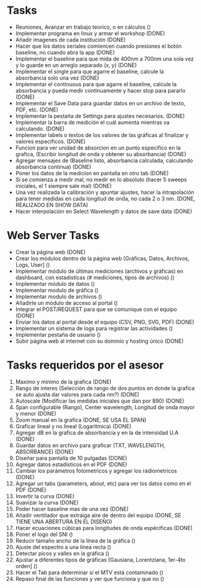 # Tasks  
- Reuniones, Avanzar en trabajo teorico, o en cálculos ()
- Implementar programa en linux y armar el workshop (DONE)
- Añadir imagenes de cada institución (DONE)
- Hacer que los datos seriales comiencen cuando presiones el botón baseline, no cuando abra la app (DONE)
- Implementar el baseline para que mida de 400nm a 700nm una sola vez y lo guarde en un arreglo separado (x, y) (DONE)
- Implementar el single para que agarre el baseline, calcule la absorbancia solo una vez (DONE)
- Implementar el continuous para que agarre el baseline, calcule la absorbancia y pueda medir continuamente y hacer stop para pararlo (DONE)
- Implementar el Save Data para guardar datos en un archivo de texto, PDF, etc. (DONE)
- Implementar la pestaña de Settings para ajustes necesarios. (DONE)
- Implementar la barra de medición el cuál aumenta mientras va calculando. (DONE)
- Implementar labels o textos de los valores de las gráficas al finalizar y valores específicos. (DONE)
- Funcion para ver unidad de absorcion en un punto especifico en la grafica, (Escribir longitud de onda y obtener su absorbancia) (DONE)
- Agregar mensajes de (Baseline listo, absorbancia calculada, calculando absorbancia continua) (DONE)
- Poner los datos de la medicion en pantalla en otro tab (DONE)
- Si se comienza a medir mal, no medir en lo absoluto (hacer 5 sweeps iniciales, el 1 siempre sale mal) (DONE)
- Una vez realizada la calibración y apuntar ajustes, hacer la intrapolación para tener medidas en cada longitud de onda, no cada 2 o 3 nm. (DONE, REALIZADO EN SHOW DATA)
- Hacer interpolación en Select Wavelength y datos de save data (DONE)

# Web Server Tasks
- Crear la página web (DONE)
- Crear los módulos dentro de la página web [Gráficas, Datos, Archivos, Logs, User] ()
- Implementar módulo de últimas mediciones (archivos y gráficas) en dashboard, con estadisticas (# mediciones, tipos de archivos) ()
- Implementar módulo de datos ()
- Implementar modulo de gráfica ()
- Implementar modulo de archivos ()
- Añadirle un módulo de acceso al portal ()
- Integrar el POST/REQUEST para que se comunique con el equipo (DONE)
- Enviar los datos al portal desde el equipo (CSV, PNG, SVG, PDF) (DONE)
- Implementar un sistema de logs para registrar las actividades ()
- Implementar pestaña de usuario ()
- Subir página web al internet con su dominio y hosting único (DONE)

# Tasks requeridos por el asesor
1. Maximo y minimo de la grafica (DONE) 
2. Rango de interes (Selección de rango de dos puntos en donde la grafica se auto ajusta dar valores para cada nm?) (DONE)
3. Autoscale (Modificar las medidas iniciales que dan por 890) (DONE)
4. Span configurable (Rango), Center wavelength, Longitud de onda mayor y menor (DONE)
5. Zoom manual en la grafica (DONE, SE USA EL SPAN)
6. Graficar lineal y no lineal (Logaritmica) (DONE)
7. Agregar dB en la grafica de absorbancia y en la de intensidad U.A (DONE)
8. Guardar datos en archivo para graficar (TXT, WAVELENGTH, ABSORBANCE) (DONE)
9. Diseñar para pantalla de 10 pulgadas (DONE)
10. Agregar datos estadísticos en el PDF (DONE)
11. Cambiar los parámetros fotometricos y agregar los radiometricos (DONE)
12. Agregar un tabs (parameters, about, etc) para ver los datos como en el PDF (DONE)
13. Invertir la curva (DONE)
14. Suavizar la curva (DONE)
15. Poder hacer baseline mas de una vez (DONE)
16. Añadir ventilador que extraiga aire de dentro del equipo (DONE, SE TIENE UNA ABERTURA EN EL DISEÑO)
17. Hacer ecuaciones cúbicas para longitudes de onda espécificas (DONE)
18. Poner el logo del SNI ()
19. Reducir tamaño ancho de la línea de la gráfica ()
20. Ajuste del espectro a una línea recta ()
21. Detectar picos y valles en la gráfica ()
22. Ajustar a diferentes tipos de gráficas [Gausiana, Lorentziana, 1er-4to orden] ()
23. Hacer el Tab para determinar si el MTV está contaminado ()
24. Repaso final de las funciones y ver que funciona y que no ()

